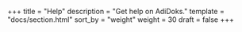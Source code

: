 +++
title = "Help"
description = "Get help on AdiDoks."
template = "docs/section.html"
sort_by = "weight"
weight = 30
draft = false
+++
